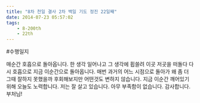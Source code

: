 ```yaml
---
title: "8차 천일 결사 2차 백일 기도 정진 22일째"
date: 2014-07-23 05:57:02
tags:
    - 8-200th
    - 22th
---
```


#수행일지

매순간 호흡으로 돌아옵니다. 한 생각 일어나고 그 생각에 휩쓸려 이곳 저곳을 떠돌다 다시 호흡으로 지금 이순간으로 돌아옵니다. 매번 과거의 어느 시점으로 돌아가 왜 좀 더 그때 잘하지 못했을까 후회해보지만 어떤것도 변하지 않습니다. 지금 이순간 깨어있기 위해 오늘도 노력합니다. 저는 잘 살고 있습니다. 아무 부족함이 없습니다. 감사합니다. 부처님!